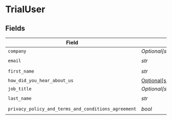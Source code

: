 # TrialUser


## Fields

| Field                                                                                | Type                                                                                 | Required                                                                             | Description                                                                          |
| ------------------------------------------------------------------------------------ | ------------------------------------------------------------------------------------ | ------------------------------------------------------------------------------------ | ------------------------------------------------------------------------------------ |
| `company`                                                                            | *Optional[str]*                                                                      | :heavy_minus_sign:                                                                   | N/A                                                                                  |
| `email`                                                                              | *str*                                                                                | :heavy_check_mark:                                                                   | N/A                                                                                  |
| `first_name`                                                                         | *str*                                                                                | :heavy_check_mark:                                                                   | N/A                                                                                  |
| `how_did_you_hear_about_us`                                                          | [Optional[shared.HowDidYouHearAboutUs]](../../models/shared/howdidyouhearaboutus.md) | :heavy_minus_sign:                                                                   | N/A                                                                                  |
| `job_title`                                                                          | *Optional[str]*                                                                      | :heavy_minus_sign:                                                                   | N/A                                                                                  |
| `last_name`                                                                          | *str*                                                                                | :heavy_check_mark:                                                                   | N/A                                                                                  |
| `privacy_policy_and_terms_and_conditions_agreement`                                  | *bool*                                                                               | :heavy_check_mark:                                                                   | N/A                                                                                  |
